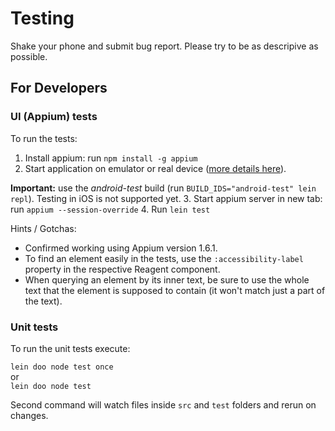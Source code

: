 # Testing

Shake your phone and submit bug report.
Please try to be as descripive as possible.


## For Developers

### UI (Appium) tests

To run the tests:

1. Install appium: run `npm install -g appium`
2. Start application on emulator or real device ([more details here](https://wiki.status.im/contributing/development/building-status/#build-and-test)).
 
 **Important:** use the _android-test_ build (run `BUILD_IDS="android-test" lein repl`). Testing in iOS is not supported yet.
3. Start appium server in new tab: run `appium --session-override`
4. Run `lein test`

Hints / Gotchas:

- Confirmed working using Appium version 1.6.1.
- To find an element easily in the tests, use the `:accessibility-label` property in the respective Reagent component.
- When querying an element by its inner text, be sure to use the whole text that the element is supposed to contain (it won't match just a part of the text).

### Unit tests

To run the unit tests execute:

`lein doo node test once`     
     or  
`lein doo node test`

Second command will watch files inside `src` and `test` folders and rerun on changes.
